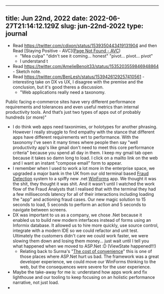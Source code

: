 
---
title: Jun 22nd, 2022 
date: 2022-06-27T21:14:12.129Z
slug: jun-22nd-2022
type: journal
---
* Read https://twitter.com/cdixon/status/1539350443419131904 and then Read [Staying Positive - AVC]([Page Not Found - AVC](https://avc.com/2022/06/staying-positive-2/))
  * "Mea culpa" "didn't see it coming... honest" "pivot... pivot... pivot"
  * I understand t
* Read https://twitter.com/AmelieBenoit33/status/1535203559846948864 - Sketch note.
* Read https://twitter.com/BenLesh/status/1539426129257410561 - interesting take on DX vs UX, I disagree with the premise and the conclusion, but it's good theres a discussion.
  * "Web applications really need a taxonomy. 

Public facing e-commerce sites have very different performance requirements and tolerances and even useful metrics than internal productivity tools. And that’s just two types of apps out of probably hundreds (or more)"
  * I do think web apps need taxonimies, or holotypes for another phrasing. However I really struggle to find empathy with the stance that different apps have different requirements wrt to performance. With the taxonomy I've seen it many times where people then say "well productivity app's like gmail don't need to meet this core performance criteria" because you spend all day in them. I keep my gmail tab open because it takes so damn long to load. I click on a mailto link on the web and I want an instant "compose email" form to appear.
  * I remember when I used to work a lot more in the enterprise space, we upgraded a major bank in the UK from our old terminal based [Fraud Detection](../entry/fraud-detection) system to a spiffy new .net [WinForms](../entry/winforms) app. We thought it was the shit, they thought it was shit. And it wasn't until I watched the work flow of the Fraud Analysts that I realised that with the terminal they had a few milliseconds latency for all of their interactions including loading the "app" and actioning fraud cases. Our new magic solution to 15 seconds to load, 5 seconds to perform an action and 5 seconds to navigate between screens.
  * DX was important to us as a company, we chose .Net because it enabled us to build new modern interfaces instead of forms using an Informix database. It allowed us to hire more quickly, use source control, integrate with a modern IDE so we could refactor and unit test. Ultimately the customers didn't care we could work faster, we were slowing them down and losing them money... just wait until I tell you what happened when we moved to ASP.Net :D (ViewState happened!!!)
    * Relating back to Surma's "[The cost of convenience](https://surma.dev/things/cost-of-convenience/)" this is one of those places where ASP.Net hurt us bad. The framework was a great developer experience, we could move our WinForms thinking to the web, but the consequences were severe for the user experience.
  * Maybe the take-away for me is: understand how apps work and fix lighthouse and our tooling to keep focusing on an holistic performance narrative, not just load.
* 

